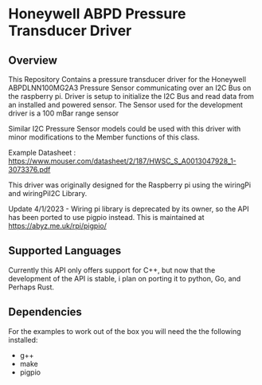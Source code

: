 # Honeywell ABPD Pressure Transducer Driver

## Overview
This Repository Contains a pressure transducer driver for the Honeywell ABPDLNN100MG2A3 Pressure Sensor communicating over an I2C Bus on the raspberry pi.  Driver is setup to initialize the I2C Bus and read data from an installed and powered sensor. The Sensor used for the development driver is a 100 mBar range sensor

Similar I2C Pressure Sensor models could be used with this driver with minor modifications to the Member functions of this class.

Example Datasheet : https://www.mouser.com/datasheet/2/187/HWSC_S_A0013047928_1-3073376.pdf

This driver was originally designed for the Raspberry pi using the wiringPi and wiringPiI2C Library.

Update 4/1/2023 - Wiring pi library is deprecated by its owner, so the API has been ported to use pigpio instead.  This is maintained at https://abyz.me.uk/rpi/pigpio/


## Supported Languages

Currently this API only offers support for C++, but now that the development of the API is stable, i plan on porting it to python, Go, and Perhaps Rust.

## Dependencies

For the examples to work out of the box you will need the the following installed:
- g++
- make
- pigpio
